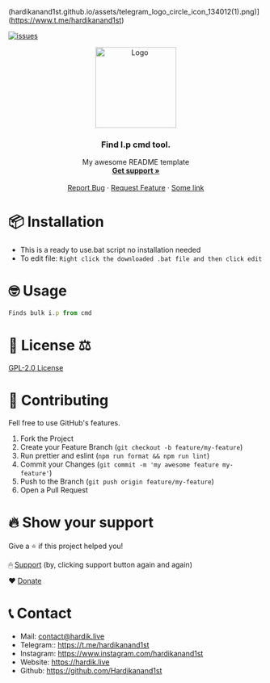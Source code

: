 (hardikanand1st.github.io/assets/telegram_logo_circle_icon_134012(1).png)](https://www.t.me/hardikanand1st)


[![issues](https://img.shields.io/github/issues/barbarbar338/readme-template?color=red&logo=github&style=for-the-badge)](https://github.com/Hardikanand1st/Find-I.P-with-.bat-file/issues)

<p align="center">
  <img src="https://hardikanand1st.github.io/assets/ip%20image.png" alt="Logo" width="160" height="160" />
  <h3 align="center">Find I.p cmd tool.</h3>

  <p align="center">
    My awesome README template
    <br />
    <a href="https://discord.gg/BjEJFwh"><strong>Get support »</strong></a>
    <br />
    <br />
    <a href="https://github.com/barbarbar338/readme-template/issues">Report Bug</a>
    ·
    <a href="https://github.com/barbarbar338/readme-template/issues">Request Feature</a>
    ·
    <a href="https://bariscodes.me/">Some link</a>
  </p>
</p>

# 📦 Installation

-   This is a ready to use.bat script no installation needed
-   To edit file: `Right click the downloaded .bat file and then click edit`

# 🤓 Usage

```js
Finds bulk i.p from cmd
```

# 📄 License ⚖

[GPL-2.0 License](https://github.com/Hardikanand1st/Find-I.P-with-.bat-file/blob/main/LICENSE)

# 🧦 Contributing

Fell free to use GitHub's features.

1. Fork the Project
2. Create your Feature Branch (`git checkout -b feature/my-feature`)
3. Run prettier and eslint (`npm run format && npm run lint`)
4. Commit your Changes (`git commit -m 'my awesome feature my-feature'`)
5. Push to the Branch (`git push origin feature/my-feature`)
6. Open a Pull Request

# 🔥 Show your support

Give a ⭐️ if this project helped you!

🖱 [Support](https://hardik.live/support)
(by, clicking support button again and again)

❤️ [Donate](https://hardik.live/support)

# 📞 Contact

-   Mail: contact@hardik.live
-   Telegram:: https://t.me/hardikanand1st
-   Instagram: https://www.instagram.com/hardikanand1st
-   Website: https://hardik.live
-   Github: https://github.com/Hardikanand1st
